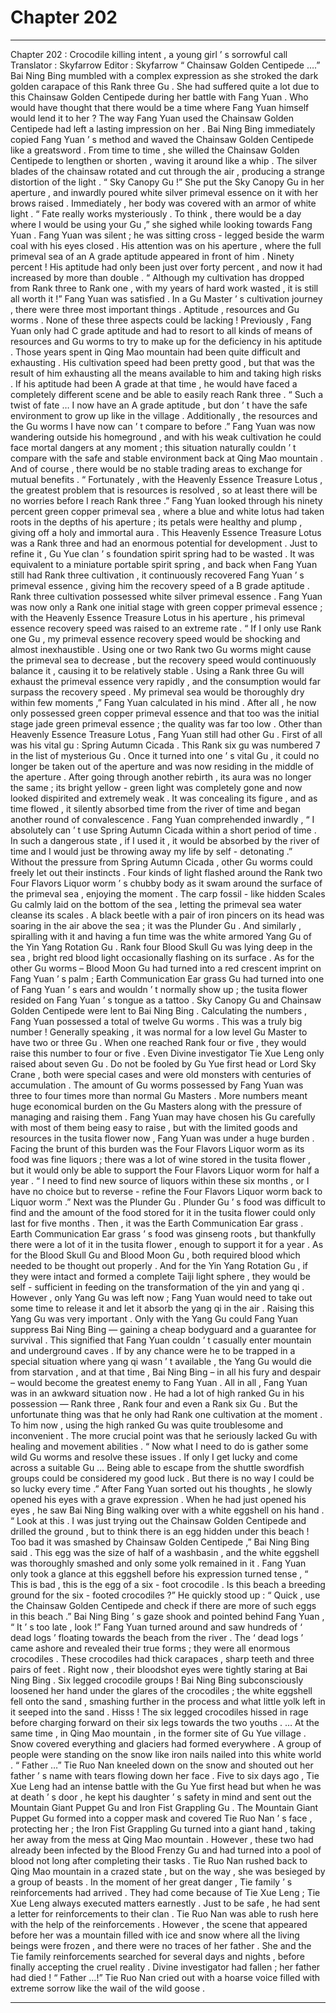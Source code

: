 
# Chapter 202


---

Chapter 202 : Crocodile killing intent , a young girl ’ s sorrowful call
Translator :
Skyfarrow
Editor :
Skyfarrow
“ Chainsaw Golden Centipede ….” Bai Ning Bing mumbled with a complex expression as she stroked the dark golden carapace of this Rank three Gu .
She had suffered quite a lot due to this Chainsaw Golden Centipede during her battle with Fang Yuan . Who would have thought that there would be a time where Fang Yuan himself would lend it to her ?
The way Fang Yuan used the Chainsaw Golden Centipede had left a lasting impression on her .
Bai Ning Bing immediately copied Fang Yuan ’ s method and waved the Chainsaw Golden Centipede like a greatsword .
From time to time , she willed the Chainsaw Golden Centipede to lengthen or shorten , waving it around like a whip . The silver blades of the chainsaw rotated and cut through the air , producing a strange distortion of the light .
“ Sky Canopy Gu !” She put the Sky Canopy Gu in her aperture , and inwardly poured white silver primeval essence on it with her brows raised . Immediately , her body was covered with an armor of white light .
“ Fate really works mysteriously . To think , there would be a day where I would be using your Gu ,” she sighed while looking towards Fang Yuan .
Fang Yuan was silent ; he was sitting cross - legged beside the warm coal with his eyes closed .
His attention was on his aperture , where the full primeval sea of an A grade aptitude appeared in front of him . Ninety percent !
His aptitude had only been just over forty percent , and now it had increased by more than double .
“ Although my cultivation has dropped from Rank three to Rank one , with my years of hard work wasted , it is still all worth it !” Fang Yuan was satisfied .
In a Gu Master ’ s cultivation journey , there were three most important things .
Aptitude , resources and Gu worms .
None of these three aspects could be lacking !
Previously , Fang Yuan only had C grade aptitude and had to resort to all kinds of means of resources and Gu worms to try to make up for the deficiency in his aptitude . Those years spent in Qing Mao mountain had been quite difficult and exhausting . His cultivation speed had been pretty good , but that was the result of him exhausting all the means available to him and taking high risks .
If his aptitude had been A grade at that time , he would have faced a completely different scene and be able to easily reach Rank three .
“ Such a twist of fate … I now have an A grade aptitude , but don ’ t have the safe environment to grow up like in the village . Additionally , the resources and the Gu worms I have now can ’ t compare to before .”
Fang Yuan was now wandering outside his homeground , and with his weak cultivation he could face mortal dangers at any moment ; this situation naturally couldn ’ t compare with the safe and stable environment back at Qing Mao mountain . And of course , there would be no stable trading areas to exchange for mutual benefits .
“ Fortunately , with the Heavenly Essence Treasure Lotus , the greatest problem that is resources is resolved , so at least there will be no worries before I reach Rank three .” Fang Yuan looked through his ninety percent green copper primeval sea , where a blue and white lotus had taken roots in the depths of his aperture ; its petals were healthy and plump , giving off a holy and immortal aura .
This Heavenly Essence Treasure Lotus was a Rank three and had an enormous potential for development . Just to refine it , Gu Yue clan ’ s foundation spirit spring had to be wasted .
It was equivalent to a miniature portable spirit spring , and back when Fang Yuan still had Rank three cultivation , it continuously recovered Fang Yuan ’ s primeval essence , giving him the recovery speed of a B grade aptitude .
Rank three cultivation possessed white silver primeval essence . Fang Yuan was now only a Rank one initial stage with green copper primeval essence ; with the Heavenly Essence Treasure Lotus in his aperture , his primeval essence recovery speed was raised to an extreme rate .
“ If I only use Rank one Gu , my primeval essence recovery speed would be shocking and almost inexhaustible . Using one or two Rank two Gu worms might cause the primeval sea to decrease , but the recovery speed would continuously balance it , causing it to be relatively stable . Using a Rank three Gu will exhaust the primeval essence very rapidly , and the consumption would far surpass the recovery speed . My primeval sea would be thoroughly dry within few moments ,” Fang Yuan calculated in his mind .
After all , he now only possessed green copper primeval essence and that too was the initial stage jade green primeval essence ; the quality was far too low .
Other than Heavenly Essence Treasure Lotus , Fang Yuan still had other Gu .
First of all was his vital gu : Spring Autumn Cicada .
This Rank six gu was numbered 7 in the list of mysterious Gu . Once it turned into one ’ s vital Gu , it could no longer be taken out of the aperture and was now residing in the middle of the aperture .
After going through another rebirth , its aura was no longer the same ; its bright yellow - green light was completely gone and now looked dispirited and extremely weak .
It was concealing its figure , and as time flowed , it silently absorbed time from the river of time and began another round of convalescence .
Fang Yuan comprehended inwardly , “ I absolutely can ’ t use Spring Autumn Cicada within a short period of time . In such a dangerous state , if I used it , it would be absorbed by the river of time and I would just be throwing away my life by self - detonating .”
Without the pressure from Spring Autumn Cicada , other Gu worms could freely let out their instincts .
Four kinds of light flashed around the Rank two Four Flavors Liquor worm ’ s chubby body as it swam around the surface of the primeval sea , enjoying the moment .
The carp fossil - like hidden Scales Gu calmly laid on the bottom of the sea , letting the primeval sea water cleanse its scales .
A black beetle with a pair of iron pincers on its head was soaring in the air above the sea ; it was the Plunder Gu .
And similarly , spiralling with it and having a fun time was the white armored Yang Gu of the Yin Yang Rotation Gu .
Rank four Blood Skull Gu was lying deep in the sea , bright red blood light occasionally flashing on its surface .
As for the other Gu worms – Blood Moon Gu had turned into a red crescent imprint on Fang Yuan ’ s palm ; Earth Communication Ear grass Gu had turned into one of Fang Yuan ’ s ears and wouldn ’ t normally show up ; the tusita flower resided on Fang Yuan ’ s tongue as a tattoo .
Sky Canopy Gu and Chainsaw Golden Centipede were lent to Bai Ning Bing .
Calculating the numbers , Fang Yuan possessed a total of twelve Gu worms .
This was a truly big number !
Generally speaking , it was normal for a low level Gu Master to have two or three Gu . When one reached Rank four or five , they would raise this number to four or five . Even Divine investigator Tie Xue Leng only raised about seven Gu .
Do not be fooled by Gu Yue first head or Lord Sky Crane , both were special cases and were old monsters with centuries of accumulation .
The amount of Gu worms possessed by Fang Yuan was three to four times more than normal Gu Masters . More numbers meant huge economical burden on the Gu Masters along with the pressure of managing and raising them .
Fang Yuan may have chosen his Gu carefully with most of them being easy to raise , but with the limited goods and resources in the tusita flower now , Fang Yuan was under a huge burden .
Facing the brunt of this burden was the Four Flavors Liquor worm as its food was fine liquors ; there was a lot of wine stored in the tusita flower , but it would only be able to support the Four Flavors Liquor worm for half a year .
“ I need to find new source of liquors within these six months , or I have no choice but to reverse - refine the Four Flavors Liquor worm back to Liquor worm .”
Next was the Plunder Gu .
Plunder Gu ’ s food was difficult to find and the amount of the food stored for it in the tusita flower could only last for five months .
Then , it was the Earth Communication Ear grass .
Earth Communication Ear grass ’ s food was ginseng roots , but thankfully there were a lot of it in the tusita flower , enough to support it for a year .
As for the Blood Skull Gu and Blood Moon Gu , both required blood which needed to be thought out properly .
And for the Yin Yang Rotation Gu , if they were intact and formed a complete Taiji light sphere , they would be self - sufficient in feeding on the transformation of the yin and yang qi . However , only Yang Gu was left now ; Fang Yuan would need to take out some time to release it and let it absorb the yang qi in the air .
Raising this Yang Gu was very important . Only with the Yang Gu could Fang Yuan suppress Bai Ning Bing — gaining a cheap bodyguard and a guarantee for survival .
This signified that Fang Yuan couldn ’ t casually enter mountain and underground caves . If by any chance were he to be trapped in a special situation where yang qi wasn ’ t available , the Yang Gu would die from starvation , and at that time , Bai Ning Bing – in all his fury and despair – would become the greatest enemy to Fang Yuan .
All in all , Fang Yuan was in an awkward situation now .
He had a lot of high ranked Gu in his possession — Rank three , Rank four and even a Rank six Gu . But the unfortunate thing was that he only had Rank one cultivation at the moment .
To him now , using the high ranked Gu was quite troublesome and inconvenient .
The more crucial point was that he seriously lacked Gu with healing and movement abilities .
“ Now what I need to do is gather some wild Gu worms and resolve these issues . If only I get lucky and come across a suitable Gu … Being able to escape from the shuttle swordfish groups could be considered my good luck . But there is no way I could be so lucky every time .” After Fang Yuan sorted out his thoughts , he slowly opened his eyes with a grave expression .
When he had just opened his eyes , he saw Bai Ning Bing walking over with a white eggshell on his hand .
“ Look at this . I was just trying out the Chainsaw Golden Centipede and drilled the ground , but to think there is an egg hidden under this beach ! Too bad it was smashed by Chainsaw Golden Centipede ,” Bai Ning Bing said .
This egg was the size of half of a washbasin , and the white eggshell was thoroughly smashed and only some yolk remained in it .
Fang Yuan only took a glance at this eggshell before his expression turned tense , “ This is bad , this is the egg of a six - foot crocodile . Is this beach a breeding ground for the six - footed crocodiles ?”
He quickly stood up : “ Quick , use the Chainsaw Golden Centipede and check if there are more of such eggs in this beach .”
Bai Ning Bing ’ s gaze shook and pointed behind Fang Yuan , “ It ’ s too late , look !”
Fang Yuan turned around and saw hundreds of ‘ dead logs ’ floating towards the beach from the river .
The ‘ dead logs ’ came ashore and revealed their true forms ; they were all enormous crocodiles .
These crocodiles had thick carapaces , sharp teeth and three pairs of feet . Right now , their bloodshot eyes were tightly staring at Bai Ning Bing .
Six legged crocodile groups !
Bai Ning Bing subconsciously loosened her hand under the glares of the crocodiles ; the white eggshell fell onto the sand , smashing further in the process and what little yolk left in it seeped into the sand .
Hisss !
The six legged crocodiles hissed in rage before charging forward on their six legs towards the two youths .
…
At the same time , in Qing Mao mountain , in the former site of Gu Yue village .
Snow covered everything and glaciers had formed everywhere .
A group of people were standing on the snow like iron nails nailed into this white world .
“ Father …” Tie Ruo Nan kneeled down on the snow and shouted out her father ’ s name with tears flowing down her face .
Five to six days ago , Tie Xue Leng had an intense battle with the Gu Yue first head but when he was at death ’ s door , he kept his daughter ’ s safety in mind and sent out the Mountain Giant Puppet Gu and Iron Fist Grappling Gu .
The Mountain Giant Puppet Gu formed into a copper mask and covered Tie Ruo Nan ’ s face , protecting her ; the Iron Fist Grappling Gu turned into a giant hand , taking her away from the mess at Qing Mao mountain .
However , these two had already been infected by the Blood Frenzy Gu and had turned into a pool of blood not long after completing their tasks .
Tie Ruo Nan rushed back to Qing Mao mountain in a crazed state , but on the way , she was besieged by a group of beasts .
In the moment of her great danger , Tie family ’ s reinforcements had arrived . They had come because of Tie Xue Leng ; Tie Xue Leng always executed matters earnestly . Just to be safe , he had sent a letter for reinforcements to their clan .
Tie Ruo Nan was able to rush here with the help of the reinforcements . However , the scene that appeared before her was a mountain filled with ice and snow where all the living beings were frozen , and there were no traces of her father .
She and the Tie family reinforcements searched for several days and nights , before finally accepting the cruel reality .
Divine investigator had fallen ; her father had died !
“ Father …!” Tie Ruo Nan cried out with a hoarse voice filled with extreme sorrow like the wail of the wild goose .

---

